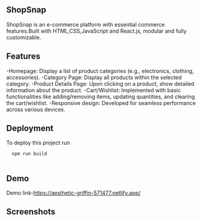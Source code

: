 ## ShopSnap

ShopSnap is an e-commerce platform with essential commerce features.Built with HTML,CSS,JavaScript and React.js, modular and fully customizable.


## Features

-Homepage:  Display a list of product categories (e.g., electronics, clothing, accessories).
-Category Page:  Display all products within the selected category.
-Product Details Page:  Upon clicking on a product, show detailed information about the product.
-Cart/Wishlist:  Implemented with basic functionalities like adding/removing items, updating quantities, and clearing the cart/wishlist.
-Responsive design:  Developed for seamless performance across various devices.





## Deployment

To deploy this project run

```bash
  npm run build
   
```


## Demo

Demo link-https://aesthetic-griffin-571477.netlify.app/


## Screenshots



